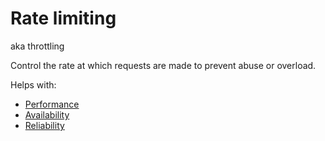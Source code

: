 # Rate limiting

aka throttling

Control the rate at which requests are made to prevent abuse or overload.

Helps with:
* [Performance](../goals/performance.md)
* [Availability](../goals/availability.md)
* [Reliability](../goals/reliability.md)
